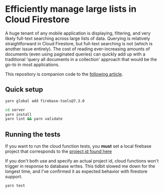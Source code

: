 # Efficiently manage large lists in Cloud Firestore
A huge tenant of any mobile application is displaying, filtering, and very likely full-text searching across large lists of data. Querying is relatively straightforward in Cloud Firestore, but full-text searching is not (which is another issue entirely). The cost of reading ever-increasing amounts of documents (even using paginated queries) can quickly add up with a traditional 'query all documents in a collection' approach that would be the go-to in most applications.

This repository is companion code to the [following article](https://medium.com/@danahartweg/testing-guide-for-cloud-firestore-functions-and-security-rules-39d9f3c92d99).

## Quick setup
```bash
yarn global add firebase-tools@7.3.0

cd server
yarn install
yarn lint && yarn validate
```

## Running the tests
If you want to run the cloud function tests, you **must** set a local firebase project that corresponds to the [project id found here](./server/test-helpers/firestore-helpers.ts#L19)

If you don't both use and specify an actual project id, cloud functions won't trigger in response to database writes. This tidbit slowed me down for the longest time, and I've confirmed it as expected behavior with firestore support.

```bash
yarn test
```
